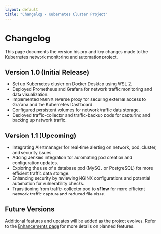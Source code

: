 ```yaml
---
layout: default
title: "Changelog - Kubernetes Cluster Project"
---
```


# Changelog

This page documents the version history and key changes made to the Kubernetes network monitoring and automation project.

## Version 1.0 (Initial Release)
- Set up Kubernetes cluster on Docker Desktop using WSL 2.
- Deployed Prometheus and Grafana for network traffic monitoring and data visualization.
- Implemented NGINX reverse proxy for securing external access to Grafana and the Kubernetes Dashboard.
- Configured persistent volumes for network traffic data storage.
- Deployed traffic-collector and traffic-backup pods for capturing and backing up network traffic.

## Version 1.1 (Upcoming)
- Integrating Alertmanager for real-time alerting on network, pod, cluster, and security issues.
- Adding Jenkins integration for automating pod creation and configuration updates.
- Exploring the use of a database pod (MySQL or PostgreSQL) for more efficient traffic data storage.
- Enhancing security by reviewing NGINX configurations and potential automation for vulnerability checks.
- Transitioning from traffic-collector pod to **sFlow** for more efficient network traffic capture and reduced file sizes.

## Future Versions
Additional features and updates will be added as the project evolves. Refer to the [Enhancements page](enhancements.html) for more details on planned features.
